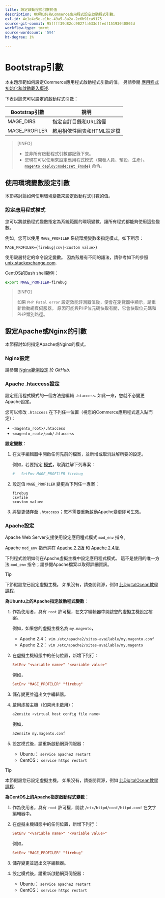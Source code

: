```yaml
---
title: 設定啟動程式引數的值
description: 瞭解如何為Commerce應用程式設定啟動程式引數。
exl-id: 4e1e4e5e-e1bc-49a5-8a2a-2e6b91ca9175
source-git-commit: 95ffff39d82cc9027fa633dffedf15193040802d
workflow-type: tm+mt
source-wordcount: '594'
ht-degree: 1%

---
```


# Bootstrap引數

本主題示範如何設定Commerce應用程式啟動程式引數的值。 另請參閱 [應用程式初始化和啟動載入概述](initialization.md).

下表討論您可以設定的啟動程式引數：

| Bootstrap引數 | 說明 |
| ------------------- | -------------------------------------------- |
| MAGE_DIRS | 指定自訂目錄和URL路徑 |
| MAGE_PROFILER | 啟用相依性圖表和HTML設定檔 |

>[!INFO]
>
>- 並非所有啟動程式引數都記錄下來。
>- 您現在可以使用來設定應用程式模式（開發人員、預設、生產）。 [`magento deploy:mode:set {mode}`](../cli/set-mode.md) 命令。

## 使用環境變數設定引數

本節將討論如何使用環境變數來設定啟動程式引數的值。

### 設定應用程式模式

您可以將啟動程式變數指定為系統範圍的環境變數，讓所有程式都能夠使用這些變數。

例如，您可以使用 `MAGE_PROFILER` 系統環境變數來指定模式，如下所示：

```terminal
MAGE_PROFILER={firebug|csv|<custom value>}
```

使用殼層特定的命令設定變數。 因為殼層有不同的語法，請參考如下的參照 [unix.stackexchange.com][unix-stackx].

CentOS的Bash shell範例：

```bash
export MAGE_PROFILER=firebug
```

>[!INFO]
>
>如果 `PHP Fatal error` 設定效能評測器值後，便會在瀏覽器中顯示，請重新啟動網頁伺服器。 原因可能與PHP位元碼快取有關，它會快取位元碼和PHP類別路徑。

## 設定Apache或Nginx的引數

本節探討如何指定Apache或Nginx的模式。

### Nginx設定

請參閱 [Nginx範例設定] 於 _GitHub_.

### Apache .htaccess設定

設定應用程式模式的一個方法是編輯 `.htaccess`. 如此一來，您就不必變更Apache設定。

您可以修改 `.htaccess` 在下列任一位置（視您的Commerce應用程式進入點而定）：

- `<magento_root>/.htaccess`
- `<magento_root>/pub/.htaccess`

**設定變數**：

1. 在文字編輯器中開啟任何先前的檔案，並新增或取消註解所要的設定。

   例如，若要指定 [模式](application-modes.md)，取消註解下列專案：

   ```conf
   #   SetEnv MAGE_PROFILER firebug
   ```

1. 設定值 `MAGE_PROFILER` 變更為下列任一專案：

   ```terminal
   firebug
   csvfile
   <custom value>
   ```

1. 將變更儲存至 `.htaccess`；您不需要重新啟動Apache變更即可生效。

### Apache設定

Apache Web Server支援使用設定應用程式模式 `mod_env` 指令。

Apache `mod_env` 指示詞在 [Apache 2.2版] 和 [Apache 2.4版].

下列程式說明如何在Apache虛擬主機中設定應用程式模式。 這不是使用的唯一方法 `mod_env` 指令；請參閱Apache檔案以取得詳細資訊。

>[!TIP]
>
>下節假設您已設定虛擬主機。 如果沒有，請查閱資源，例如 [此DigitalOcean教學課程](https://www.digitalocean.com/community/tutorials/how-to-set-up-apache-virtual-hosts-on-ubuntu-14-04-lts).

**為Ubuntu上的Apache指定啟動程式變數**：

1. 作為使用者，具有 `root` 許可權，在文字編輯器中開啟您的虛擬主機設定檔案。

   例如，如果您的虛擬主機名為 `my.magento`，

   - Apache 2.4： `vim /etc/apache2/sites-available/my.magento.conf`
   - Apache 2.2： `vim /etc/apache2/sites-available/my.magento`

1. 在虛擬主機組態中的任何位置，新增下列行：

   ```conf
   SetEnv "<variable name>" "<variable value>"
   ```

   例如，

   ```conf
   SetEnv "MAGE_PROFILER" "firebug"
   ```

1. 儲存變更並退出文字編輯器。
1. 啟用虛擬主機（如果尚未啟用）：

   ```bash
   a2ensite <virtual host config file name>
   ```

   例如，

   ```bash
   a2ensite my.magento.conf
   ```

1. 設定模式後，請重新啟動網頁伺服器：

   - Ubuntu： `service apache2 restart`
   - CentOS： `service httpd restart`

>[!TIP]
>
>本節假設您已設定虛擬主機。 如果沒有，請查閱資源，例如 [此DigitalOcean教學課程](https://www.digitalocean.com/community/tutorials/how-to-set-up-apache-virtual-hosts-on-centos-6).

**為CentOS上的Apache指定啟動程式變數**：

1. 作為使用者，具有 `root` 許可權，開啟 `/etc/httpd/conf/httpd.conf` 在文字編輯器中。

1. 在虛擬主機組態中的任何位置，新增下列行：

   ```conf
   SetEnv "<variable name>" "<variable value>"
   ```

   例如，

   ```conf
   SetEnv "MAGE_PROFILER" "firebug"
   ```

1. 儲存變更並退出文字編輯器。

1. 設定模式後，請重新啟動網頁伺服器：

   - Ubuntu： `service apache2 restart`
   - CentOS： `service httpd restart`

<!-- link definitions -->

[Apache 2.2版]: https://httpd.apache.org/docs/2.2/mod/mod_env.html#setenv
[Apache 2.4版]: https://httpd.apache.org/docs/2.4/mod/mod_env.html#setenv
[Nginx範例設定]: https://github.com/magento/magento2/blob/2.4/nginx.conf.sample#L16
[unix-stackx]: https://unix.stackexchange.com/questions/117467/how-to-permanently-set-environmental-variables
